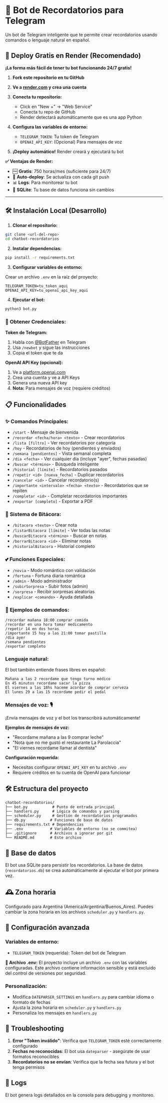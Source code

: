 # 🤖 Bot de Recordatorios para Telegram

Un bot de Telegram inteligente que te permite crear recordatorios usando comandos o lenguaje natural en español.

## 🚀 Deploy Gratis en Render (Recomendado)

**¡La forma más fácil de tener tu bot funcionando 24/7 gratis!**

1. **Fork este repositorio en tu GitHub**

2. **Ve a [render.com](https://render.com) y crea una cuenta**

3. **Conecta tu repositorio:**
   - Click en "New +" → "Web Service"
   - Conecta tu repo de GitHub
   - Render detectará automáticamente que es una app Python

4. **Configura las variables de entorno:**
   - `TELEGRAM_TOKEN`: Tu token de Telegram
   - `OPENAI_API_KEY`: (Opcional) Para mensajes de voz

5. **¡Deploy automático!** Render creará y ejecutará tu bot

**✅ Ventajas de Render:**
- 🆓 **Gratis**: 750 horas/mes (suficiente para 24/7)
- 🔄 **Auto-deploy**: Se actualiza con cada git push
- 📊 **Logs**: Para monitorear tu bot
- 💾 **SQLite**: Tu base de datos funciona sin cambios

---

## 🛠️ Instalación Local (Desarrollo)

1. **Clonar el repositorio:**
```bash
git clone <url-del-repo>
cd chatbot-recordatorios
```

2. **Instalar dependencias:**
```bash
pip install -r requirements.txt
```

3. **Configurar variables de entorno:**

Crear un archivo `.env` en la raíz del proyecto:
```
TELEGRAM_TOKEN=tu_token_aqui
OPENAI_API_KEY=tu_openai_api_key_aqui
```

4. **Ejecutar el bot:**
```bash
python3 bot.py
```

### 🔑 **Obtener Credenciales:**

**Token de Telegram:**
1. Habla con [@BotFather](https://t.me/botfather) en Telegram
2. Usa `/newbot` y sigue las instrucciones
3. Copia el token que te da

**OpenAI API Key (opcional):**
1. Ve a [platform.openai.com](https://platform.openai.com/)
2. Crea una cuenta y ve a API Keys
3. Genera una nueva API key
4. **Nota:** Para mensajes de voz (requiere créditos)

## 📋 Funcionalidades

### ✨ **Comandos Principales:**
- `/start` - Mensaje de bienvenida
- `/recordar <fecha/hora> <texto>` - Crear recordatorios
- `/lista [filtro]` - Ver recordatorios por categoría
- `/hoy` - Recordatorios de hoy (pendientes y enviados)
- `/semana [pendientes]` - Vista semanal completa
- `/dia <fecha>` - Ver cualquier día (incluye "ayer", fechas pasadas)
- `/buscar <término>` - Búsqueda inteligente
- `/historial [límite]` - Recordatorios pasados
- `/repetir <id> [nueva_fecha]` - Duplicar recordatorios
- `/cancelar <id>` - Cancelar recordatorio(s)
- `/importante <intervalo> <fecha> <texto>` - Recordatorios que se repiten
- `/completar <id>` - Completar recordatorios importantes
- `/exportar [completo]` - Exportar a PDF

### 📖 **Sistema de Bitácora:**
- `/bitacora <texto>` - Crear nota
- `/listarBitacora [límite]` - Ver todas las notas
- `/buscarBitacora <término>` - Buscar en notas
- `/borrarBitacora <id>` - Eliminar notas
- `/historialBitacora` - Historial completo

### 💕 **Funciones Especiales:**
- `/novia` - Modo romántico con validación
- `/fortuna` - Fortuna diaria romántica
- `/admin` - Modo administrador
- `/subirSorpresa` - Subir fotos (admin)
- `/sorpresa` - Recibir sorpresas aleatorias
- `/explicar <comando>` - Ayuda detallada

### 🌟 **Ejemplos de comandos:**

```
/recordar mañana 18:00 comprar comida
/recordar en una hora tomar medicamento
/repetir 14 en dos horas
/importante 15 hoy a las 21:00 tomar pastilla
/dia ayer
/semana pendientes
/exportar completo
```

### Lenguaje natural:

El bot también entiende frases libres en español:

```
Mañana a las 2 recordame que tengo turno médico
En 45 minutos recordame sacar la pizza
El viernes a las 18hs haceme acordar de comprar cerveza
El lunes 29 a las 15 recordame pedir el pedal
```

### Mensajes de voz: 🎙️

¡Envía mensajes de voz y el bot los transcribirá automáticamente!

**Ejemplos de mensajes de voz:**
- "Recordame mañana a las 9 comprar leche"
- "Nota que no me gustó el restaurante La Parolaccia"
- "El viernes recordame llamar al dentista"

**Configuración requerida:**
- Necesitas configurar `OPENAI_API_KEY` en tu archivo `.env`
- Requiere créditos en tu cuenta de OpenAI para funcionar

## 🛠️ Estructura del proyecto

```
chatbot-recordatorios/
├── bot.py           # Punto de entrada principal
├── handlers.py      # Lógica de comandos y parsing
├── scheduler.py     # Gestión de recordatorios programados
├── db.py           # Funciones de base de datos
├── requirements.txt # Dependencias
├── .env            # Variables de entorno (no se commitea)
├── .gitignore      # Archivos a ignorar por git
└── README.md       # Este archivo
```

## 💾 Base de datos

El bot usa SQLite para persistir los recordatorios. La base de datos (`recordatorios.db`) se crea automáticamente al ejecutar el bot por primera vez.

## 🕰️ Zona horaria

Configurado para Argentina (America/Argentina/Buenos_Aires). Puedes cambiar la zona horaria en los archivos `scheduler.py` y `handlers.py`.

## 🔧 Configuración avanzada

### Variables de entorno:

- `TELEGRAM_TOKEN` (requerida): Token del bot de Telegram

**📁 Archivo .env:**
El proyecto incluye un archivo `.env` con las variables configuradas. Este archivo contiene información sensible y está excluido del control de versiones por seguridad.

### Personalización:

- Modifica `DATEPARSER_SETTINGS` en `handlers.py` para cambiar idioma o formato de fechas
- Ajusta la zona horaria en `scheduler.py` y `handlers.py`
- Personaliza los mensajes en `handlers.py`

## 🐛 Troubleshooting

1. **Error "Token inválido"**: Verifica que `TELEGRAM_TOKEN` esté correctamente configurado
2. **Fechas no reconocidas**: El bot usa `dateparser` - asegúrate de usar formatos reconocibles
3. **Recordatorios no se envían**: Verifica que la fecha sea futura y el bot tenga permisos

## 📝 Logs

El bot genera logs detallados en la consola para debugging y monitoreo.